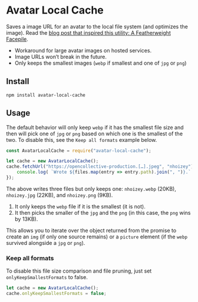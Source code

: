 # Avatar Local Cache

Saves a image URL for an avatar to the local file system (and optimizes the image). Read the [blog post that inspired this utility: A Featherweight Facepile](https://www.zachleat.com/web/featherweight-facepile/).

* Workaround for large avatar images on hosted services.
* Image URLs won’t break in the future.
* Only keeps the smallest images (`webp` if smallest and one of `jpg` or `png`)

## Install

```
npm install avatar-local-cache
```

## Usage

The default behavior will only keep `webp` if it has the smallest file size and then will pick one of `jpg` or `png` based on which one is the smallest of the two. To disable this, see the `Keep all formats` example below.

```js
const AvatarLocalCache = require("avatar-local-cache");

let cache = new AvatarLocalCache();
cache.fetchUrl("https://opencollective-production.[…].jpeg", "nhoizey").then(function(files) {
    console.log( `Wrote ${files.map(entry => entry.path).join(", ")}.` );
});
```

The above writes three files but only keeps one: `nhoizey.webp` (20KB), `nhoizey.jpg` (22KB), and `nhoizey.png` (9KB).

1. It only keeps the `webp` file if it is the smallest (it is not).
2. It then picks the smaller of the `jpg` and the `png` (in this case, the `png` wins by 13KB).

This allows you to iterate over the object returned from the promise to create an `img` (if only one source remains) or a `picture` element (if the `webp` survived alongside a `jpg` or `png`).

### Keep all formats

To disable this file size comparison and file pruning, just set `onlyKeepSmallestFormats` to false.

```js
let cache = new AvatarLocalCache();
cache.onlyKeepSmallestFormats = false;
```

